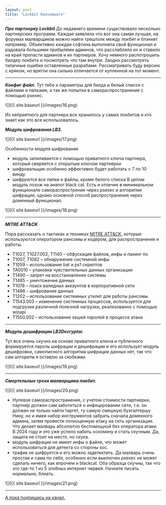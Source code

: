 ```yaml
---
layout: post
title: "Lockbit Ransomware"
---
```



***Про партнерку Lockbit***
До недавнего времени существовало несколько партнерских программ. Каждая заявляла что вот она самая лучшая, на форумах малварщиков можно найти трештолк между локбит и блэккет например. 
Объективно каждая софтина выполняла свой функционал и радовала большими прибылями админов, что расслабляло их и ставило на край пропасти админов и их партнеров. 
Хочу немного распотрошить билдер локбита и посмотреть что там внутри. Заодно рассмотреть типичные ошибки оставленные разрабами. 
Рассматривать буду версию с кряком, но врятли она сильно отличается от купленной на тот момент.

---
 
***Конфиг файл.*** 
Тут тебе и параметры для билда и белый список с файлами и папками, а так же попытки в самораспространение с помощью psexec.

![]({{ site.baseurl }}/images/16.png)

Из неприятного для партнера все хранилось у самих локбитов и кто знает как это все использовалось. 

***Модуль шифрования LB3.***

![]({{ site.baseurl }}/images/17.png)

Особенности модуля шифрования
- модуль запиливается с помощью приватного ключа партнера, который сверяется с открытым ключом партнерки
- шифровальщик особенно эффективно будет работать с 7 по 10 винду.
- шифруются все папки и файлы, кроме белого списка
В целом модуль похож на аналог black cat. Есть и отличие в минимальном функционале самораспрострения через psexec и алгоритме шифрации, однако основной способ распространения через доменный функционал. 

![]({{ site.baseurl }}/images/18.png)

---

***MITRE ATT&CK***

Пора рассказать о тактиках и техниках [MITRE ATT&CK](https://attack.mitre.org/), которые используются оператором рансомы и кодером, для распространения и работы. 

- T1027, T1027.002, T1140 – обфускация файлов, инфы и пакинг по
- T1007, T1082 – обнаружение системной инфы
- T1059 – использование bat и ps1 скриптов
- TA0010 – упаковка чувствительных данных организации
- T1490 – запрет на восстановление системы
- T1485 – уничтожение данных
- T1078 – поиск валидных аккаунтов в корпоративной сети
- T1486 – шифрование данных
- T1202 – использование системных утилит для работы рансомы
- T1543.003 – изменение системных процессов, используется для подгрузки различной полезной нагрузки, реализованно с помощью winapi
- T1550.002 – использование хешей паролей в процессе атаки

---

***Модуль дешифрации LB3Decryptor.***
 
Тут все очень скучно на основе приватного ключа и публичного формируется пароль шифрации и дешифрации и его использует модуль дешифровки, самописного алгоритма шифрации данных нет, так что сам алгоритм я оставлю за скобками.

![]({{ site.baseurl }}/images/19.png)

---

***Смертельные грехи малварщика локбит.***

![]({{ site.baseurl }}/images/20.png)

- Нулевое самораспространения, с учетом стоимости партнерки, партнер должен сам заботиться о инфецировании сети, т.е. он должен не только найти таргет, ту самую смешную бухгалтершу Нину, но и имея набор инструментов забрать сначала доменного админа, затем провести полноценную атаку на сеть организации. Что делает малварь абсолютно беспомощной без оператора атаки. В 2024 году и это уже успело набить оскомину и стать скучным. Да, защита не стоит на месте, но скука. 
- модуль шифрации не имеет инфы о файле, что может использоваться для детекта со стороны soc.
- трафик не шифруется и его можно задетектить. 
Да малварь очень простая и сама по себе, особенно если выключен psexec не может сделать ничего, как впрочем и blackcat.
Оба образца скучны, так что это где-то 1 из 5 злобных интернет червей. 
Начните писать нормально, блиать.

![]({{ site.baseurl }}/images/21.png)

---
 
[А пока подпишись на канал.](https://t.me/rfmOOx) 
